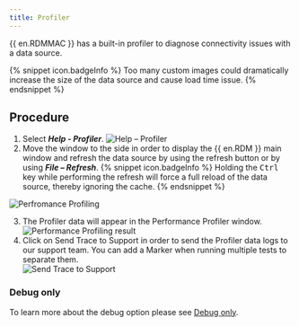 ```yaml
---
title: Profiler
---
```

{{ en.RDMMAC }} has a built-in profiler to diagnose connectivity issues with a data source.  

{% snippet icon.badgeInfo %} 
Too many custom images could dramatically increase the size of the data source and cause load time issue. 
{% endsnippet %}
 
## Procedure 

1. Select ***Help - Profiler***. 
![Help – Profiler](https://webdevolutions.azureedge.net/docs/en/rdm/mac/clip10470.png) 
1. Move the window to the side in order to display the {{ en.RDM }} main window and refresh the data source by using the refresh button or by using ***File – Refresh***. 
{% snippet icon.badgeInfo %} 
Holding the <kbd>Ctrl</kbd> key while performing the refresh will force a full reload of the data source, thereby ignoring the cache. 
{% endsnippet %}
 
![Perfromance Profiling](https://webdevolutions.azureedge.net/docs/en/rdm/mac/clip10471.png) 

3. The Profiler data will appear in the Performance Profiler window.  
![Performance Profiling result](https://webdevolutions.azureedge.net/docs/en/rdm/mac/clip10472.png) 
4. Click on Send Trace to Support in order to send the Profiler data logs to our support team. You can add a Marker when running multiple tests to separate them.  
![Send Trace to Support](https://webdevolutions.azureedge.net/docs/en/rdm/mac/clip10473.png) 

### Debug only 

To learn more about the debug option please see [Debug only](/rdm/mac/commands/help/profiler/debug-only/). 
